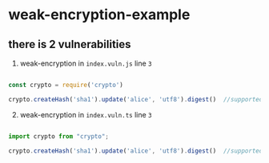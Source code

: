 # weak-encryption-example

## there is 2 vulnerabilities

1. weak-encryption in `index.vuln.js` line `3`

```js

const crypto = require('crypto')

crypto.createHash('sha1').update('alice', 'utf8').digest()  //supported

```

2. weak-encryption in `index.vuln.ts` line `3`

```js

import crypto from "crypto";

crypto.createHash('sha1').update('alice', 'utf8').digest()  //supported

```
